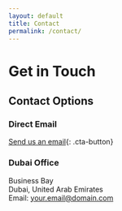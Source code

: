 ```yaml
---
layout: default
title: Contact
permalink: /contact/
---
```


# Get in Touch

## Contact Options

### Direct Email
[Send us an email](mailto:your.email@domain.com?subject=Real%20Estate%20Investment%20Inquiry){: .cta-button}

### Dubai Office
Business Bay  
Dubai, United Arab Emirates  
Email: your.email@domain.com
